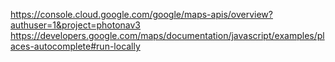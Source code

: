 https://console.cloud.google.com/google/maps-apis/overview?authuser=1&project=photonav3
https://developers.google.com/maps/documentation/javascript/examples/places-autocomplete#run-locally